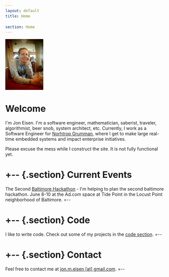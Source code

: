 ```yaml
---
layout: default
title: Home

section: Home
---
```


<img class='inset right' src='/files/images/thoughtful_jon.jpg' title='Jon Eisen' alt='Photo of Jon Eisen' width='120px' />

Welcome
=======

I'm Jon Eisen. I'm a software engineer, mathematician, saberist, traveler, algorithmist, beer snob, system architect, etc. Currently, I work as a Software Engineer for [Norhtrop Grumman](http://northropgrumman.com), where I get to make large real-time embedded systems and impact enterprise initiatives.

Please excuse the mess while I construct the site. It is not fully functional yet.

<!--
+- - {.section}
Blog
====
I keep a blog called [Don't Pigeonhole Me](\blog). Its about everything I like to do, from software to math to baseball to travel. Just a few thoughts on my experiences and opinions.
Recent posts include:
{% for post in site.posts limit:3 %}
<ul class="compact recent">
<li>
	<a href="{{ post.url }}" title="{{ post.excerpt }}">{{ post.title }}</a>
	<span class="date">{{ post.date | date_to_string }}</span> 
</li>
</ul>
{% endfor %}
=--
-->

+-- {.section}
Current Events
================
The Second [Baltimore Hackathon](http://baltimorehackathon.com) - I'm helping to plan the second baltimore hackathon. June 8-10 at the Ad.com space at Tide Point in the Locust Point neighborhood of Baltimore.
=--

+-- {.section}
Code
====
I like to write code. Check out some of my projects in the [code section](\code).
=--

+-- {.section}
Contact
=======
Feel free to contact me at [jon.m.eisen \[at\] gmail.com](mailto:jon.m.eisen@gmail.com).
=--
